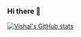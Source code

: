 ### Hi there 👋

[![Vishal's GitHub stats](https://github-readme-stats.vercel.app/api?username=vishalmhjn&hide=contribs,prs)](https://github.com/anuraghazra/github-readme-stats)

<!--
**vishalmhjn/vishalmhjn** is a ✨ _special_ ✨ repository because its `README.md` (this file) appears on your GitHub profile.

Here are some ideas to get you started:

- 🔭 I’m currently working on traffic simulation calibration and mobiltiy data analytics. I often use machine learning and deep learning.
- 🌱 I’m currently learning a lot of things
- 💬 Ask me about ...
- 📫 How to reach me: ...
- 😄 Pronouns: he/him
-->
